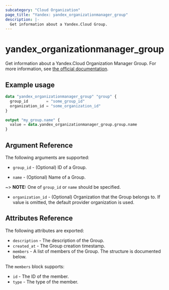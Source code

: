 ```yaml
---
subcategory: "Cloud Organization"
page_title: "Yandex: yandex_organizationmanager_group"
description: |-
  Get information about a Yandex.Cloud Group.
---
```



# yandex_organizationmanager_group




Get information about a Yandex.Cloud Organization Manager Group. For more information, see [the official documentation](https://cloud.yandex.com/en-ru/docs/organization/manage-groups).

## Example usage

```terraform
data "yandex_organizationmanager_group" "group" {
  group_id        = "some_group_id"
  organization_id = "some_organization_id"
}

output "my_group.name" {
  value = data.yandex_organizationmanager_group.group.name
}
```

## Argument Reference

The following arguments are supported:

* `group_id` - (Optional) ID of a Group.

* `name` - (Optional) Name of a Group.

~> **NOTE:** One of `group_id` or `name` should be specified.

* `organization_id` - (Optional) Organization that the Group belongs to. If value is omitted, the default provider organization is used.

## Attributes Reference

The following attributes are exported:

* `description` - The description of the Group.
* `created_at` - The Group creation timestamp.
* `members` - A list of members of the Group. The structure is documented below.

The `members` block supports:
* `id` - The ID of the member.
* `type` - The type of the member.
